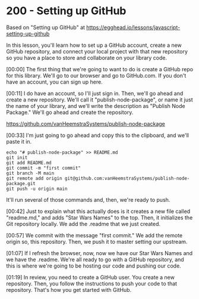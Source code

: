 # 200 - Setting up GitHub

Based on "Setting up GitHub" at https://egghead.io/lessons/javascript-setting-up-github

In this lesson, you'll learn how to set up a GitHub account, create a new GitHub repository, and connect your local project with that new repository so you have a place to store and collaborate on your library code.

[00:00] The first thing that we're going to want to do is create a GitHub repo for this library. We'll go to our browser and go to GitHub.com. If you don't have an account, you can sign up here.

[00:11] I do have an account, so I'll just sign in. Then, we'll go ahead and create a new repository. We'll call it "publish-node-package", or name it just the name of your library, and we'll write the description as "Publish Node Package." We'll go ahead and create the repository.

https://github.com/vanHeemstraSystems/publish-node-package

[00:33] I'm just going to go ahead and copy this to the clipboard, and we'll paste it in. 

```
echo "# publish-node-package" >> README.md
git init
git add README.md
git commit -m "first commit"
git branch -M main
git remote add origin git@github.com:vanHeemstraSystems/publish-node-package.git
git push -u origin main
```

It'll run several of those commands and, then, we're ready to push.

[00:42] Just to explain what this actually does is it creates a new file called "readme.md," and adds "Star Wars Names" to the top. Then, it initializes the Git repository locally. We add the .readme that we just created.

[00:57] We commit with the message "first commit." We add the remote origin so, this repository. Then, we push it to master setting our upstream.

[01:07] If I refresh the browser, now, now we have our Star Wars Names and we have the .readme. We're all ready to go with a GitHub repository, and this is where we're going to be hosting our code and pushing our code.

[01:19] In review, you need to create a GitHub user. You create a new repository. Then, you follow the instructions to push your code to that repository. That's how you get started with GitHub.
